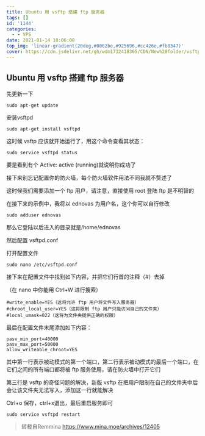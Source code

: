 ```yaml
---
title: Ubuntu 用 vsftp 搭建 ftp 服务器
tags: []
id: '1144'
categories:
  - - VPS
date: 2021-01-14 18:06:00
top_img: 'linear-gradient(20deg,#0062be,#925696,#cc426e,#fb0347)'
cover: https://cdn.jsdelivr.net/gh/wdm1732418365/CDN/New%20folder/vsftpd-servidor-ftp-para-linux.webp
---
```


## Ubuntu 用 vsftp 搭建 ftp 服务器

先更新一下
```
sudo apt-get update
```
安装vsftpd
```
sudo apt-get install vsftpd
```
这时候 vsftp 应该就开始运行了，用这个命令查看其状态：
```
sudo service vsftpd status
```

要是看到有个 Active: active (running)就说明你成功了

接下来别忘记配置你的防火墙，每个防火墙软件用法不同我就不赘述了

这时候我们需要添加一个 ftp 用户，请注意，直接使用 root 登陆 ftp 是不明智的

在接下来的示例中，我将以 ednovas 为用户名，这个你可以自行修改
```
sudo adduser ednovas
```
那么它登陆以后进入的目录就是/home/ednovas

然后配置 vsftpd.conf

打开配置文件
```
sudo nano /etc/vsftpd.conf
```
接下来在配置文件中找到如下内容，并把它们行首的注释（#）去掉

（在 nano 中你能用 Ctrl+W 进行搜索）

    #write_enable=YES（这将允许 ftp 用户将文件写入服务器）
    #chroot_local_user=YES（这将限制 ftp 用户只能访问自己的文件夹）
    #local_umask=022（这将为文件夹提供正确的权限）

最后在配置文件末尾添加如下内容：
```
pasv_min_port=40000
pasv_max_port=50000
allow_writeable_chroot=YES
```
其中第一行表示被动模式的第一个端口，第二行表示被动模式的最后一个端口，在它们之间的所有端口都将被 ftp 服务使用，请在防火墙中打开它们

第三行是 vsftp 的奇怪问题的解决，新版 vsftp 在把用户限制在自己的文件夹中后会让该文件夹无法写入，添加这一行就能解决

Ctrl+o 保存，ctrl+x退出，最后重启服务即可
```
sudo service vsftpd restart
```

>转载自Remmina https://www.mina.moe/archives/12405